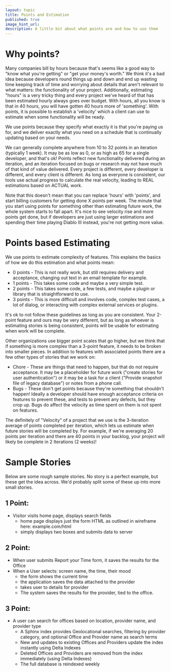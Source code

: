 ```yaml
---
layout: topic
title: Points and Estimation
published: true
image_hint_url:
description: A little bit about what points are and how to use them
---
```


# Why points?

Many companies bill by hours because that's seems like a good way to "know what
you're getting" or "get your money's worth." We think it's a bad idea because
developers round things up and down and end up wasting time keeping track of
time and worrying about details that aren't relevant to what matters: the
functionality of your project. Additionally, estimating "hours" is a very tricky
thing and every project we've heard of that has been estimated hourly always
goes over budget. With hours, all you know is that in 40 hours, you will have
gotten 40 hours more of 'something'. With points, it is possible to establish a
'velocity' which a client can use to estimate when some functionality will be
ready.

We use points because they specify what exactly it is that you're paying us for,
and we deliver exactly what you need on a schedule that is continually updating
based on your needs.

We can generally complete anywhere from 10 to 32 points in an iteration
(typically 1 week). It may be as low as 0, or as high as 65 for a single
developer, and that's ok! Points reflect new functionality delivered during an
iteration, and an iteration focused on bugs or research may not have much of
that kind of value delivered. Every project is different, every developer is
different, and every client is different. As long as everyone is consistent, our
tools use actual progress to calculate the real velocity, leading to REAL
estimations based on ACTUAL work.

Note that this doesn't mean that you can replace 'hours' with 'points', and
start billing customers for getting done X points per week. The minute that you
start using points for something other than estimating future work, the whole
system starts to fall apart. It's nice to see velocity rise and more points get
done, but if developers are just using larger estimations and spending their
time playing Diablo III instead, you're not getting more value.

# Points based Estimating

We use points to estimate complexity of features. This explains the basics of
how we do this estimation and what points mean:

* 0 points - This is not really work, but still requires delivery and
  acceptance, changing out text in an email template for example.
* 1 points - This takes some code and maybe a very simple test.
* 2 points - This takes some code, a few tests, and maybe a plugin or library
  that is straightforward to use.
* 3 points - This is more difficult and involves code, complex test cases, a lot
  of dialog, or interacting with complex external services or plugins.

It's ok to not follow these guidelines as long as you are consistent. Your
2-point feature and ours may be very different, but as long as whoever is
estimating stories is being consistent, points will be usable for estimating
when work will be complete.

Other organizations use bigger point scales that go higher, but we think that if
something is more complex than a 3-point feature, it needs to be broken into
smaller pieces. In addition to features with associated points there are a few
other types of stories that we work on:

* Chore - These are things that need to happen, but that do not require
  acceptance. It may be a placeholder for future work ("create stories for user
  authentication") or it may be a task for a client ("Provide snapshot file of
  legacy database") or notes from a phone call.
* Bugs - These don't get points because they're something that shouldn't happen!
  Ideally a developer should have enough acceptance criteria on features to
  prevent these, and tests to prevent any defects, but they crop up. Bugs do
  affect the velocity as time spent on them is not spent on features.

The definitely of "Velocity" of a project that we use is the 3-iteration average
of points completed per iteration, which lets us estimate when future stories
will be completed by. For example, if we're averaging 20 points per iteration
and there are 40 points in your backlog, your project will likely be complete in
2 Iterations (2 weeks)!

# Sample Stories

Below are some rough sample stories. No story is a perfect example, but these
get the idea across. We'd probably split some of these up into more small
stories.

## 1 Point:
* Visitor visits home page, displays search fields
  * home page displays just the form HTML as outlined in wireframe here:
    example.com/html
  * simply displays two boxes and submits data to server

## 2 Point:
* When user submits Report your Time form, it saves the results for the Office
* When a User selects: screen name, the time, their mood
  * the form shows the current time
  * the application saves the data attached to the provider
  * takes user to details for provider
  * The system saves the results for the provider, tied to the office.

## 3 Point:
* A user can search for offices based on location, provider name, and provider
  type
  * A Sphinx index provides Geolocational searches, filtering by provider
    category, and optional Office and Provider name as search terms
  * New and updates to existing Offices and Providers update the index instantly
    using Delta Indexes
  * Deleted Offices and Providers are removed from the index immediately (using
    Delta Indexes)
  * The full database is reindexed weekly
